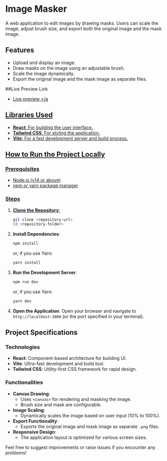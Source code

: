 # Image Masker

A web application to edit images by drawing masks. Users can scale the image, adjust brush size, and export both the original image and the mask image.

## Features
- Upload and display an image.
- Draw masks on the image using an adjustable brush.
- Scale the image dynamically.
- Export the original image and the mask image as separate files.

##Live Preview Link
- <a href="https://image-masker.onrender.com">Live preview </a

## Libraries Used
- **React**: For building the user interface.
- **Tailwind CSS**: For styling the application.
- **Vite**: For a fast development server and build process.

## How to Run the Project Locally

### Prerequisites
- Node.js (v14 or above)
- npm or yarn package manager

### Steps
1. **Clone the Repository**:
   ```bash
   git clone <repository-url>
   cd <repository-folder>
   ```

2. **Install Dependencies**:
   ```bash
   npm install
   ```
   or, if you use Yarn:
   ```bash
   yarn install
   ```

3. **Run the Development Server**:
   ```bash
   npm run dev
   ```
   or, if you use Yarn:
   ```bash
   yarn dev
   ```

4. **Open the Application**:
   Open your browser and navigate to `http://localhost:3000` (or the port specified in your terminal).

## Project Specifications
### Technologies
- **React**: Component-based architecture for building UI.
- **Vite**: Ultra-fast development and build tool.
- **Tailwind CSS**: Utility-first CSS framework for rapid design.

### Functionalities
- **Canvas Drawing**:
  - Uses `<canvas>` for rendering and masking the image.
  - Brush size and mask are configurable.
- **Image Scaling**:
  - Dynamically scales the image based on user input (10% to 100%).
- **Export Functionality**:
  - Exports the original image and mask image as separate `.png` files.
- **Responsive Design**:
  - The application layout is optimized for various screen sizes.

  
Feel free to suggest improvements or raise issues if you encounter any problems!

